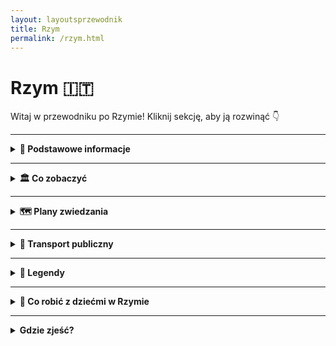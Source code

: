```yaml
---
layout: layoutsprzewodnik
title: Rzym
permalink: /rzym.html
---
```


# Rzym 🇮🇹

Witaj w przewodniku po Rzymie! Kliknij sekcję, aby ją rozwinąć 👇

---

<details>
  <summary><strong>📌 Podstawowe informacje</strong></summary>
  <p>
    Rzym to nie tylko stolica Włoch, ale też jedno wielkie muzeum pod gołym niebem, w którym tramwaj czasem mija kolumnę z czasów, gdy nikt jeszcze nie wiedział, czym jest Wi-Fi. Można powiedzieć, że historia w Rzymie dosłownie czai się za rogiem – a czasem nawet pod chodnikiem.
  </p>

  <h3>Jak się tam dostać?</h3>
  <p>
    Z Polski do Rzymu można się dostać w jeden sposób – lotem. Teleportacja jeszcze nie działa, chociaż Włosi z pewnością by ją opatentowali i nazwali „Espressotransporto”. Najszybsza i najtańsza opcja to samolot – tanie linie lotnicze (czytaj: te, gdzie kanapka kosztuje więcej niż bilet) latają z wielu polskich miast, m.in. z Warszawy, Krakowa, Wrocławia i Gdańska.
  </p>

  <h3>Lotniska</h3>
  <ul>
    <li><strong>Fiumicino (Leonardo da Vinci)</strong> – większe, elegantsze, z lotami międzynarodowymi i klimatem „Witaj w Europie, turysto!”.</li>
    <li><strong>Ciampino</strong> – mniejsze, ale za to tanie linie je uwielbiają. Jeśli widzisz bilet za 59 zł, to pewnie tu wylądujesz.</li>
  </ul>

  <h3>O jedzeniu słów kilka</h3>
  <p>
    Włosi nie żartują z jedzenia. I Ty też nie powinieneś. Pizza w Rzymie to osobna kategoria sztuki, a pasta... ech, pasta to styl życia. Jeśli zjesz spaghetti carbonara ze śmietaną – ryzykujesz wygnanie z miasta. A tiramisu? To deser, który potrafi rozwiązać kryzysy międzynarodowe. Słowem: przyjeżdżasz głodny, wyjeżdżasz szczęśliwie okrągły.
  </p>
</details>

---
 
  <details>
  <summary><strong>🏛️ Co zobaczyć</strong></summary>

  <div class="mapa-rzymu">
    <iframe src="{{ '/assets/mapy/rzym_co_zobaczyc_mapa.html' | relative_url }}" width="100%" height="500" style="border:0;" loading="lazy"></iframe>
  </div>

  <details>
    <summary><strong>🏟️ Koloseum – jak zwiedzać i kupić bilety</strong></summary>
    <p><em>Współrzędne: 41.8902° N, 12.4922° E</em></p>

    <div style="text-align: center; margin: 20px 0;">
  <img 
    src="{{ '/assets/images/koloseum.jpg' | relative_url }}" 
    alt="Koloseum" 
    style="max-width: 100%; height: auto; border: 3px solid #ccc; border-radius: 8px; box-shadow: 0 4px 8px rgba(0,0,0,0.1);"
  >
</div>

    
    <p>Witaj w Koloseum, największym arenie walk, gdzie nie ma miejsca na nudę, ale na pewno jest miejsce na zaskoczenie! Jeśli myślisz, że koloseum to tylko miejsce, gdzie niegdyś walczyli gladiatorzy, to jesteś w błędzie. To także miejsce, które przypomina ci, że Rzymianie mieli wyobraźnię! Dziś to jedno z najbardziej popularnych miejsc turystycznych na świecie – i to z dobrego powodu. Każdy, kto je odwiedza, zostaje wciągnięty w wir historii i… tłumów turystów. Oczywiście nie ma się co dziwić – Koloseum jest po prostu wspaniałe!</p>

<p>To prawda, że nie znajdziesz tu już walk gladiatorów ani pokazów lwów, ale za to jest całe mnóstwo przewodników, którzy opowiedzą Ci, jak to kiedyś było. I to naprawdę robi wrażenie. Z jednej strony czujesz się, jakbyś przeniósł się do starożytnego Rzymu, a z drugiej – nie możesz się doczekać, aż uda ci się zrobić idealne selfie przed tą monumentalną budowlą. W końcu, kto by nie chciał mieć na zdjęciu Koloseum? I kto by nie chciał poczuć się jak w filmie?</p>

<p>Koloseum to także doskonały przykład, jak Rzymianie potrafili budować coś, co przetrwa wieki. Tak, Koloseum ma ponad 2000 lat i nadal robi wrażenie. A jeśli myślisz, że to tylko „stara ruina”, to się mylisz – w rzeczywistości Koloseum to miejsce, które może pochwalić się nie tylko olbrzymimi rozmiarami, ale i wielką historią. Kiedy patrzysz na tę ogromną arenę, masz wrażenie, że zaraz usłyszysz bębny i krzyki tłumów. I kto wie – może wciąż znajdziesz tu ślady dawnych dni!</p>

<p>Jeśli planujesz odwiedzić Koloseum, pamiętaj, że nie jest to wcale takie łatwe. Mimo że budowla jest absolutnie majestatyczna, to dotarcie do środka może wymagać cierpliwości. Tłumy turystów, długie kolejki i ten nieustający gwar – to wszystko należy do „uroków” turystyki w Rzymie. Ale jeśli nie chcesz czekać, polecamy opcję zakupu biletów online. A potem – gotowy na podbój Koloseum? Bo kiedy już znajdziesz się w środku, poczujesz się jak prawdziwy gladiator!</p>

    <h3>Jak dotrzeć?</h3>
    <ul>
      <li>Znajduje się w centrum Rzymu, przy stacji metra <strong>Colosseo</strong> (linia B).</li>
    </ul>

    <h3>Godziny otwarcia</h3>
    <ul>
      <li><strong>Codziennie</strong>: od 9:00 do ok. 19:00 (ostatnie wejście godzinę wcześniej)</li>
      <li><strong>Zamknięte</strong>: 25 grudnia i 1 stycznia</li>
    </ul>

    <h3>Rodzaje biletów</h3>
    <ul>
      <li><strong>Bilet standardowy</strong> (~18€): Koloseum, Forum Romanum i Palatyn, ważny 24h</li>
      <li><strong>Z audio przewodnikiem</strong> lub <strong>z przewodnikiem</strong></li>
      <li><strong>Bilet Arena Floor</strong>: wejście na arenę</li>
      <li><strong>Underground & Upper Levels</strong>: podziemia i wyższe piętra – tylko z przewodnikiem</li>
    </ul>

    <h3>Gdzie kupić bilety?</h3>
    <ul>
      <li>Najlepiej <strong>online z wyprzedzeniem</strong> – duże kolejki na miejscu</li>
      <li>Oficjalna strona: <a href="https://colosseo.it" target="_blank">colosseo.it</a></li>
    </ul>

    <h3>Wskazówki</h3>
    <ul>
      <li>Latem zabierz wodę i czapkę – mało cienia</li>
      <li>Nie zabieraj dużych plecaków – mogą być zakazane</li>
    </ul>

    <h3>Ciekawostka</h3>
    <p>Po upadku Rzymu Koloseum było rozbierane na kamień. Mimo to przetrwało wieki i dziś jest jednym z cudów architektury starożytnej – przyciąga miliony turystów rocznie.</p>
  </details>


<details>
  <summary><strong>🏛️ Forum Romanum – serce starożytnego Rzymu</strong></summary>
    <p><em>Współrzędne: 41.8925° N, 12.4853° E</em></p>

    <div style="text-align: center; margin: 20px 0;">
  <img 
    src="{{ '/assets/images/forumromanum.jpg' | relative_url }}" 
    alt="Koloseum" 
    style="max-width: 100%; height: auto; border: 3px solid #ccc; border-radius: 8px; box-shadow: 0 4px 8px rgba(0,0,0,0.1);"
  >
</div>
  
  <p>Witaj na Forum Romanum, miejscu, które kiedyś było epicentrum życia politycznego, towarzyskiego, a także… plotkarskiego w starożytnym Rzymie. Jeśli kiedykolwiek marzyłeś o byciu świadkiem wielkich przemówień i politycznych intryg, to Forum Romanum to miejsce, które spełni Twoje marzenia. Oczywiście, w dzisiejszych czasach jest tu już tylko sporo kamieni, ale dzięki wyobraźni łatwo możesz poczuć się jak obywatel starożytnego Rzymu – tylko z nowoczesnym aparatem i w sandałkach zamiast tuniki.</p>

<p>Forum Romanum było kiedyś areną dla wielkich przemów, politycznych spotkań i... okolicznych plotek. Możesz sobie wyobrazić, jak senatorowie przekrzykiwali się, rzucali oskarżenia i sporządzali plany na przyszłość. I tak, w międzyczasie przechodziły tam także wieści o wojnach, zwycięstwach, a może nawet rzymskich romansach. Z całym tym zamieszaniem w powietrzu, nikt nie myślał, że te ruiny przetrwają przez wieki i staną się turystycznym magnesem.</p>

<p>Dziś Forum Romanum to bardziej "wielki plac ruin", ale to nie zmienia faktu, że wciąż jest to jedno z najbardziej fascynujących miejsc w Rzymie. Spacerując pośród kamieni, starych kolumn i ruin świątyń, można poczuć się jakby czas stanął w miejscu, a wokół ciebie wciąż słychać echa starożytnych debat i rozmów. Chcesz poczuć się jak senator? Wystarczy postać przy jednym z tych ogromnych kamieni i poczuć się ważnym.</p>

<p>Tak, Forum Romanum to wspaniałe miejsce do spacerów, ale także doskonała okazja, by pochwalić się znajomym, że widziałeś miejsce, gdzie decydowały się losy imperium. Co więcej, pamiętaj, że nie tylko politycy mieli swoje spotkania na Forum. To także miejsce, gdzie odbywały się publiczne ogłoszenia, targi i zabawy. A jeśli marzysz o takim starożytnym Rzymie, Forum Romanum jest świetnym miejscem, by poczuć się jak prawdziwy obywatel.</p>


  <h3>Co zobaczyć?</h3>
  <ul>
    <li>Łuk Tytusa</li>
    <li>Świątynia Saturna</li>
    <li>Kurii – dawna siedziba senatu</li>
    <li>Bazylika Maksencjusza</li>
    <li>Dom Westalek</li>
  </ul>

  <h3>Informacje praktyczne</h3>
  <ul>
    <li>Wejście przez Koloseum lub wzgórze Palatyn</li>
    <li>W cenie biletu do Koloseum</li>
    <li>Czas zwiedzania: 1–1,5 godziny</li>
  </ul>

  <h3>Ciekawostka</h3>
  <p>Forum popadło w ruinę po upadku cesarstwa i przez wieki było zapomniane – znajdowały się tu... pastwiska!</p>
</details>


<details>
  <summary><strong>⛪ Watykan i Bazylika św. Piotra</strong></summary>
  <p><em>Współrzędne: 41.9022° N, 12.4539° E</em></p>

 <div style="text-align: center; margin: 20px 0;">
  <img 
    src="{{ '/assets/images/watykan.jpg' | relative_url }}" 
    alt="Koloseum" 
    style="max-width: 100%; height: auto; border: 3px solid #ccc; border-radius: 8px; box-shadow: 0 4px 8px rgba(0,0,0,0.1);"
  >
</div>
  
  <p>Watykan – to miejsce, które nie tylko jest najmniejszym państwem na świecie (tak, mniejsze niż niektóre parki w Rzymie), ale również pełnym magii centrum religii katolickiej. Przynajmniej tak mówią. Jeśli jeszcze nie miałeś okazji odwiedzić Watykanu, to... wiesz, co mówi się o tym miejscu? To jak wchodzić do magicznej krainy, gdzie każda statua, każdy obraz i każdy fragment marmuru wygląda jakby miał swoją własną historię do opowiedzenia.</p>

<p>Warto zacząć od Bazyliki św. Piotra, która jest bardziej znana niż niejedno supergwiazdorskie dzieło sztuki. Kiedy wchodzisz do tej gigantycznej świątyni, czujesz się jak mikroczłowiek w porównaniu z jej olbrzymimi kolumnami i gigantyczną kopułą, która – swoją drogą – jest jednym z największych cudów architektonicznych na świecie. Powiem to wprost: Bazylika św. Piotra to trochę jak olbrzymi sklep spożywczy... tylko zamiast jedzenia, masz pełno dzieł sztuki i religijnych artefaktów. Można się poczuć jak dziecko w sklepie z czekoladkami, ale w tym przypadku chodzi o 400 lat historii i, oczywiście, o niewiarygodnie wyszukaną architekturę.</p>

<p>W środku Bazyliki poczujesz się jak w teatrze, tylko że na scenie zamiast aktorów są mozaiki i malowidła. Najbardziej imponująca jest „Pieta” Michała Anioła – rzeźba, która sprawia, że cała reszta Bazyliki wydaje się być tłem. Dodatkowo, jeśli masz ochotę na mały workout, możesz wybrać się na wspinaczkę po schodach, by dotrzeć do samego szczytu kopuły. Z góry rozciąga się widok, który sprawi, że poczujesz się jak cesarz Rzymu... lub przynajmniej jak ktoś, kto ma bardzo, bardzo dobry widok na miasto.</p>

<p>A teraz mała ciekawostka: czy wiesz, że Bazylika św. Piotra została zbudowana na miejscu grobu św. Piotra, który był jednym z apostołów Jezusa? No tak, można powiedzieć, że wybór lokalizacji był całkiem dobry. A to, że cała konstrukcja trwała setki lat? To już tylko potwierdza, jak bardzo Rzym lubi robić rzeczy na wielką skalę.</p>

<p>Oczywiście, Bazylika to tylko część Watykanu. Po drodze na pewno natrafisz na Plac św. Piotra, który ma jeden z najbardziej rozpoznawalnych widoków na świecie – owalny kształt z gigantycznymi kolumnami w kształcie serca. Możesz sobie wyobrazić, że jesteś częścią pielgrzymki lub po prostu robisz selfie. Wybór należy do Ciebie.</p>

<p>Nie zapomnij również o Muzeach Watykańskich. Jeśli masz trochę więcej czasu (i energii, bo to jak odwiedzić całą galerię sztuki świata w jednym miejscu), będziesz miał okazję zobaczyć nie tylko zbiory papieskie, ale i... no tak, słynne freski Michała Anioła w Kaplicy Sykstyńskiej. I pamiętaj, nie spiesz się – bo po drodze trafisz na tyle dzieł sztuki, że będzie to prawdziwa uczta dla Twoich oczu (a także trochę dla umysłu, jeśli potrafisz rozpoznać każdy obraz i jego znaczenie).</p>

<p>Podsumowując, Watykan to prawdziwa podróż w czasie, historii i... pięknej architekturze. Warto poświęcić trochę czasu na zachwycanie się tym miejscem. Możesz śmiało powiedzieć, że odwiedziłeś „małe” państwo, które jest w stanie oczarować nawet tych, którzy nie są aż tak religijni. A jeśli nawet nie planujesz zostać papieżem, to przynajmniej masz wyjątkowe wspomnienia i zdjęcia na Instagramie!</p>
  <h3>Co zobaczyć?</h3>
  <ul>
    <li><strong>Bazylika św. Piotra</strong> – największy kościół chrześcijański na świecie</li>
    <li><strong>Plac św. Piotra</strong> – z kolumnadą Berniniego</li>
    <li><strong>Kopuła Michała Anioła</strong> – panorama Rzymu</li>
    <li><strong>Muzea Watykańskie</strong> – m.in. Kaplica Sykstyńska</li>
  </ul>

  <h3>Wskazówki</h3>
  <ul>
    <li>Wejście do bazyliki – <strong>bezpłatne</strong></li>
    <li>Ubiór: zakryte ramiona i kolana</li>
    <li>Muzea – płatne, lepiej kupić bilety online</li>
  </ul>

  <h3>Ciekawostka</h3>
  <p>Na kopule Bazyliki znajduje się napis po łacinie: „Ty jesteś Piotr, i na tej opoce zbuduję mój Kościół”.</p>
</details>


<details>
  <summary><strong>🕍 Panteon – świątynia wszystkich bogów</strong></summary>
  <p><em>Współrzędne: 41.8986° N, 12.4769° E</em></p>
  
<div style="text-align: center; margin: 20px 0;">
  <img 
    src="{{ '/assets/images/panteon.jpg' | relative_url }}" 
    alt="Koloseum" 
    style="max-width: 100%; height: auto; border: 3px solid #ccc; border-radius: 8px; box-shadow: 0 4px 8px rgba(0,0,0,0.1);"
  >
</div>
  
  
  <p>Wchodzisz do Panteonu, a pierwsze, co czujesz, to… ciepło! Nie tylko dlatego, że temperatura w Rzymie zazwyczaj przypomina piekarnik, ale też dlatego, że ten budynek ma więcej energii niż większość współczesnych biurowców. Kiedy wchodzi się do środka, ma się wrażenie, że zaraz wybuchnie fajerwerkami. Dlaczego? Bo w 126 roku n.e. Rzymianie postanowili stworzyć miejsce, które nie tylko miało zaskakiwać rozmiarem, ale i praktycznością. I o ile nie możemy dostać tu Wi-Fi, to na pewno dostaniemy niezapomniane wrażenia.</p>

<p>Ale zacznijmy od początku. Panteon to świątynia poświęcona wszystkim bogom starożytnego Rzymu (tak, wszystkie!). Na pewno nie chciałbyś tu spotkać swojego szefa, bo nawet bogowie mogą mieć problem z załatwieniem sprawy w kolejce. Słynna kopuła Panteonu, z otworem w suficie (<em>okulus</em>), jest tak perfekcyjnie zaprojektowana, że wpuszcza światło… ale nie deszcz. Dzięki temu wnętrze wygląda jak niekończąca się scena w najlepszym filmie, który wciąż kręcą od 1900 lat.</p>

<p>A teraz najlepsze: Panteon, mimo że jest ponad 1900 lat stary, wygląda jakby dopiero co przeszedł renowację. Rzymianie wiedzieli, jak zrobić coś na wieczność. Chociaż my, ludzie współcześni, z pewnością byśmy się złamali, gdybyśmy musieli dbać o taki budynek przez tyle lat – Panteon nadal zachwyca swoją perfekcyjną harmonią. Tak, to coś, co robi wrażenie na każdym, kto lubi starożytną inżynierię, ale też na tych, którzy po prostu szukają idealnej fotki na Instagram.</p>

<p>Pod względem „bezpieczeństwa turystów”, Panteon daje radę. Wystarczy unikać momentów, kiedy na zewnątrz pojawia się tłum, bo w środku to już całkiem cicho i spokojnie – idealnie, żeby rozważyć życie. A potem wyjść na Piazza della Rotonda i przypomnieć sobie, że jesteś w Rzymie, gdzie pizza jest zawsze dobra, a kawa równie cudowna.</p>

<p>A teraz powiedzmy to głośno: Panteon to nie tylko kolejna starożytna budowla. To miejsce, które ma coś w rodzaju „magii”: każdy, kto je odwiedza, czuje się jakby przeniósł się w czasie. Warto podjąć ten wysiłek i dać się oczarować, bo naprawdę… nie ma nic lepszego niż poczuć się jak na planie filmu „Rzym w 3D”!</p>

  <h3>Cechy charakterystyczne</h3>
  <ul>
    <li>Ogromna kopuła z oculusem (otwór w środku dachu)</li>
    <li>Kolumnada z frontu – typowa dla stylu rzymskiego</li>
  </ul>

  <h3>Wstęp</h3>
  <ul>
    <li>Od 2023 roku – płatny (~5€)</li>
    <li>Bilety dostępne na miejscu i online</li>
  </ul>

  <h3>Ciekawostka</h3>
  <p>Kopuła Panteonu była największą na świecie przez ponad 1300 lat – do czasów katedry we Florencji!</p>
</details>


<details>
  <summary><strong>⛲ Fontanna di Trevi – wrzuć monetę!</strong></summary>
  <p><em>Współrzędne: 41.9009° N, 12.4833° E</em></p>
 
  <div style="text-align: center; margin: 20px 0;">
  <img 
    src="{{ '/assets/images/fontannaditrevi.jpg' | relative_url }}" 
    alt="Koloseum" 
    style="max-width: 100%; height: auto; border: 3px solid #ccc; border-radius: 8px; box-shadow: 0 4px 8px rgba(0,0,0,0.1);"
  >
</div>
  
  <p>Ah, Fontanna di Trevi! To miejsce, które sprawia, że czujesz się jak bohater romantycznego filmu, nawet jeśli właśnie spóźniłeś się na obiad i przypadkiem popełniłeś modowe faux pas. W tym magicznym zakątku Rzymu nie tylko możesz poczuć się jak gwiazda, ale masz również szansę na spełnienie swojego marzenia (jeśli wrzucisz odpowiednią monetę, oczywiście!).</p>

<p>Fontanna została zaprojektowana przez Nicola Salvi, który pewnie wziął pod uwagę, że „więcej zawsze znaczy lepiej”. Z tej zasady powstała jedna z najbardziej okazałych fontann na świecie, która przyciąga miliony turystów z całego globu. Jeśli kiedykolwiek pomyślałeś, że fontanna to tylko kilka strumieni wody, to jesteś w błędzie. Tutaj woda jest wręcz artystycznym tańcem, a rzeźby w kamieniu opowiadają historie, które mógłbyś zobaczyć tylko w najlepszych filmach. I wszystko to w jednym miejscu – z wodą w tle, która jest wręcz zbyt fotogeniczna.</p>

<p>Teraz najważniejszy punkt: jeśli chcesz być częścią tej legendarnej atmosfery, to czas na „monetowy rytuał”! Rzucenie monety do fontanny ma sprawić, że wrócisz do Rzymu. Możesz rzucić tylko jedną monetę (bo to wystarczy!), ale pamiętaj, aby zrobić to prawą ręką, przez lewe ramię. Trochę jak magia, ale w wersji turystycznej. A jeśli chcesz podnieść poprzeczkę, wrzuć dwie monety – wtedy podobno miłość życia czeka na Ciebie w Wiecznym Mieście! Ale spokojnie, jeśli nie wierzysz w takie historie, zawsze możesz liczyć na najnowszy post na Instagramie z idealnym selfie przy fontannie. Kto by się nie cieszył z takiego kadru?</p>

<p>Choć fontanna jest tłumnie odwiedzana przez turystów, to i tak jest to miejsce, w którym na pewno poczujesz magię Rzymu. Więc, drogi podróżniku, nie czekaj dłużej! Rzucaj monetę, miej nadzieję na powrót do tego miasta i… nie zapomnij zrobić ściśle turystycznego zdjęcia!</p>

<p>Fontanna di Trevi to jedno z tych miejsc, które stają się częścią Twoich wspomnień – woda, monety, a potem znowu woda. Ale za każdym razem, gdy spojrzysz na zdjęcie, przypomnisz sobie o tym jednym, wyjątkowym momencie w Rzymie. I kto wie? Może magia rzeczywiście działa!</p>
  <h3>Tradycja</h3>
  <ul>
    <li>Wrzuć <strong>1 monetę</strong> – wrócisz do Rzymu</li>
    <li><strong>2 monety</strong> – znajdziesz miłość</li>
    <li><strong>3 monety</strong> – ślub</li>
  </ul>

  <h3>Wskazówki</h3>
  <ul>
    <li>Najlepszy widok: wcześnie rano lub późnym wieczorem</li>
    <li>Zawsze tłoczno – strzeż się kieszonkowców</li>
  </ul>

  <h3>Ciekawostka</h3>
  <p>Codziennie z fontanny wyławia się ponad 3 tysiące euro – pieniądze trafiają do rzymskiej Caritas.</p>
</details>


<details>
  <summary><strong>🏰 Zamek Świętego Anioła</strong></summary>
  <p><em>Współrzędne: 41.9031° N, 12.4663° E</em></p>
  
  <div style="text-align: center; margin: 20px 0;">
  <img 
    src="{{ '/assets/images/zamekswietegoaniola.jpg' | relative_url }}" 
    alt="Koloseum" 
    style="max-width: 100%; height: auto; border: 3px solid #ccc; border-radius: 8px; box-shadow: 0 4px 8px rgba(0,0,0,0.1);"
  >
</div>
  
  <p>Wiesz, co wspólnego ma Zamek Świętego Anioła z najbardziej tajemniczymi zamkami w Europie? Otóż, jest jednym z najbardziej uroczych (i tajemniczych) zabytków w Rzymie! Zamek, który przez wieki pełnił różne funkcje – od cesarskiej nekropolii po fortecę, a także miejsce, gdzie wieszano najwięcej sekretów, przekształcił się w jeden z najciekawszych punktów turystycznych w Wiecznym Mieście. A jeśli marzysz o tym, by poczuć się jak bohater filmów sensacyjnych, to idealne miejsce dla Ciebie!</p>

<p>Po pierwsze, Zamek Świętego Anioła wcale nie wygląda jak typowy zamek – zamiast strzelistych wież, ma okrągłą formę. I to jest właśnie urok tego miejsca – żadnych zbytnich dekoracji, tylko klasyka, jakby z innej epoki. A na szczycie tego okrągłego, tajemniczego tworu znajduje się figura św. Michała Archanioła, który ponoć rozbrajał demony. Dzisiaj nie ma demonów, ale turystów do pokonania! Kiedy wspinasz się na wzgórze, czujesz się jak bohater średniowiecznej opowieści – nieistotne, że głównie robisz zdjęcia. Liczy się efekt końcowy!</p>

<p>Historia tego zamku to prawdziwa karuzela zmian. Pierwotnie zbudowany jako grobowiec cesarza Hadriana, zamek był przez wieki siedzibą papieży, miejscem ukrycia skarbów i – a jakże! – także fortecą wojskową. W jego wnętrzach możesz poczuć się niczym w prawdziwym thrillerze, pełnym tajnych przejść, murów i historii, które mówią: „tak, to tu, gdzie ukrywano sekrety!”. W końcu nie bez powodu ten zamek to jedna z najlepszych atrakcji Rzymu. To przecież nie tylko murale i zabytkowe sztukaterie – to prawdziwa historia!</p>

<p>Jeśli chcesz poczuć się jak bohater średniowiecznej opowieści, zamień swój smartfon na lampę i wyobraź sobie, że jesteś jednym z papieży, którzy – dosłownie – mieli kontrolę nad wszystkim, co działo się w Rzymie. Chociaż… musisz przyznać, że bycie papieżem nie miało wtedy lekkiego życia. Zamek był używany do przechowywania papieskich tajemnic, a teraz jest otwarty dla turystów, którzy chcą zajrzeć do jednego z najważniejszych symboli papieskiej władzy.</p>

<p>Zamek Świętego Anioła to miejsce, które łączy historię, legendy i trochę filmowej magii. Więc jeśli marzysz o spacerze po średniowiecznych korytarzach z przeszłością pełną intryg, to śmiało – zamek czeka na Ciebie. I pamiętaj, nigdy nie wiesz, co się może kryć za tymi murami… Może kolejna zagadka do rozwiązania!</p>
  <h3>Co zobaczyć?</h3>
  <ul>
    <li>Taras z panoramicznym widokiem na Rzym</li>
    <li>Dawne cele więzienne</li>
    <li>Przejście dla papieża do Watykanu (Passetto di Borgo)</li>
  </ul>

  <h3>Godziny i bilety</h3>
  <ul>
    <li>Codziennie: 9:00–19:30</li>
    <li>Bilet: ok. 15€</li>
  </ul>

  <h3>Ciekawostka</h3>
  <p>W czasie oblężeń papieże uciekali z Watykanu do zamku tajnym korytarzem. Dziś możesz i Ty nim przejść!</p>
</details>
<details>
  <summary><strong>🏞️ Villa Borghese – zielone serce miasta</strong></summary>
  <p><em>Współrzędne: 41.9142° N, 12.4923° E</em></p>
  
  <div style="text-align: center; margin: 20px 0;">
  <img 
    src="{{ '/assets/images/villaborghese.jpg' | relative_url }}" 
    alt="Koloseum" 
    style="max-width: 100%; height: auto; border: 3px solid #ccc; border-radius: 8px; box-shadow: 0 4px 8px rgba(0,0,0,0.1);"
  >
</div>
    
  <p>Jeśli myślisz, że Villa Borghese to tylko kolejny park w Rzymie, to grubo się mylisz! To jedno z tych miejsc, które łączy sztukę, naturę i trochę magii. Wyobraź sobie, że wchodzisz do parku i zamiast po prostu biegać za frisbee, nagle stajesz przed jednym z najpiękniejszych dzieł sztuki na świecie. Tak, Villa Borghese to nie tylko ogród – to także dom dla jednych z najważniejszych kolekcji sztuki w Rzymie. Kiedyś była to posiadłość rodziny Borghese (tak, tej rodziny, która miała wszystko), a teraz jest to raj dla turystów i lokalnych mieszkańców, którzy marzą o chwili spokoju w centrum tętniącego życiem miasta.</p>

<p>Co jest takiego wyjątkowego w Villa Borghese? Po pierwsze, to olbrzymi park, gdzie możesz się zgubić (dosłownie, i to bez żadnych konsekwencji!). Ale to nie wszystko – na terenie parku znajduje się również słynna Galeria Borghese, w której możesz podziwiać prace takich mistrzów jak Caravaggio, Rafael czy Bernini. Tak, dobrze widzisz – Bernini! Czy to nie brzmi jak zaproszenie do odkrywania historii, gdzie każdy krok to nowa historia?</p>

<p>Park to idealne miejsce na relaksujący spacer, piknik, albo… jazdę na rowerze. Tak, rower w parku? Dlaczego nie! Villa Borghese to jedno z tych miejsc, które daje Ci wszystko – od sztuki, przez zielone alejki, po spokój, którego potrzebujesz po całym dniu zwiedzania Rzymu. Jeśli chcesz poczuć się jak artysta z epoki renesansu, wsiądź na rower, przejedź przez park i poczuj się, jakbyś miał sztukę na wyciągnięcie ręki. Gwarantuję Ci, że nie będziesz rozczarowany!</p>

<p>A jeśli masz ochotę na coś naprawdę unikalnego, odwiedź Bioparco, czyli rzymskie zoo, które znajduje się w sercu parku. Co może być lepszego niż podziwianie sztuki… z małą przerwą na podziwianie zebry? Dla miłośników przyrody to świetna okazja, by połączyć relaks wśród zieleni z czymś bardziej dzikim – dosłownie!</p>

<p>Villa Borghese to też miejsce, w którym możesz poczuć się jak w bajce – wieczne spacery po ślicznych ogrodach, sztuka na każdym kroku, a do tego – czy może być coś lepszego niż spędzanie popołudnia w tak magicznym miejscu? Jeśli więc kiedykolwiek będziesz w Rzymie i poczujesz, że Twoja dusza potrzebuje odrobiny relaksu, pamiętaj o Villa Borghese. To jedno z tych miejsc, które potrafi wciągnąć Cię w swój świat na długie godziny. I kto wie, może to właśnie tam znajdziesz swoją własną inspirację!</p>
  <h3>Co zobaczyć?</h3>
  <ul>
    <li>Galeria Borghese – muzeum z dziełami Berniniego, Caravaggia i Rafaela</li>
    <li>Taras Pincio – widok na Piazza del Popolo</li>
    <li>Ogrody, fontanny, małe jezioro z wypożyczalnią łódek</li>
  </ul>

  <h3>Ciekawostka</h3>
  <p>Wstęp do parku jest darmowy, ale do Galerii Borghese obowiązuje rezerwacja – liczba miejsc ograniczona.</p>
</details>

<details>
  <summary><strong>🪨 Schody Hiszpańskie – klasyczne selfie</strong></summary>
  <p><em>Współrzędne: 41.9057° N, 12.4823° E</em></p>
  
  <div style="text-align: center; margin: 20px 0;">
  <img 
    src="{{ '/assets/images/schodyhiszpanskie.jpg' | relative_url }}" 
    alt="Koloseum" 
    style="max-width: 100%; height: auto; border: 3px solid #ccc; border-radius: 8px; box-shadow: 0 4px 8px rgba(0,0,0,0.1);"
  >
</div>
  
  <p>Schody Hiszpańskie – znane na całym świecie jako "wielka atrakcja turystyczna", a w rzeczywistości ulubione miejsce do... siedzenia. Te wspaniałe, monumentalne schody prowadzą z Placu Hiszpańskiego do Kościoła Trinità dei Monti, ale dla większości turystów, to raczej miejsce na odpoczynek i podziwianie innych turystów. Kiedy już pokonasz te 135 stopni (tak, to jest trochę jak maraton, ale w wersji turystycznej), dotrzesz do miejsca, w którym chcesz po prostu usiąść, patrzeć na ludzi i poczuć się jak część "Rzymu w ruchu".</p>

<p>Schody Hiszpańskie stały się ikoną Instagramu, gdzie każdy turysta próbuje zrobić "to jedyne zdjęcie", które będzie miał w galerii przez resztę życia. Oczywiście, najczęściej próbujesz uchwycić całą szerokość schodów, tylko po to, by odkryć, że wszyscy inni próbowali tego samego. W ten sposób, nagle zrozumiesz, że schody Hiszpańskie są tak popularne, że właściwie przypominają bardziej park rozrywki niż zabytkowy punkt widokowy.</p>

<p>Ale schody Hiszpańskie to nie tylko miejsce na selfie – to także fantastyczne miejsce na obcowanie z prawdziwym rytmem rzymskiego życia. Chociaż możesz na nich odpoczywać, nie zapomnij o jednej ważnej rzeczy – <em>rzymianie nie odpoczywają na schodach</em>. Właściwie oni po prostu przechodzą obok, robiąc to, co najlepiej potrafią: wyglądać jakby byli zajęci czymś bardzo ważnym. Ty natomiast możesz się poczuć jak część tej eleganckiej miejskiej scenerii.</p>

<p>Schody Hiszpańskie to również świetne miejsce na obserwowanie mody. Nie tylko na Tobie, ale także na innych turystach. Czy jest coś lepszego niż oglądanie, jak wszyscy podążają w jednym kierunku, próbując zmieścić się na jednym małym stopniu? Więc jeśli chcesz poczuć się jak prawdziwy Rzymianin – idź na Schody Hiszpańskie, zamów kawę, usiądź na kilku stopniach (chociaż nie za długo, bo zaraz ktoś zajmie Twoje miejsce) i poczuj się jak gwiazda na czerwonym dywanie. I pamiętaj – zawsze miej przy sobie kamerę. To miejsce, w którym trzeba udokumentować wszystko!</p>

<p>Oczywiście, jak w każdym popularnym miejscu turystycznym, Schody Hiszpańskie mają swoją specjalną atmosferę – a mianowicie tłumy ludzi. Ale to też część uroku! W końcu, co to za turystyka, jeśli nie można poczuć się przez chwilę jak część wielkiej rzymskiej rodziny? Więc nie zapomnij przynieść ze sobą wygodnych butów (choć wiesz, że raczej nie będziesz w nich biegać, prawda?).</p>

<p>Schody Hiszpańskie to też dobry punkt startowy, jeśli masz ochotę na zakupy. W końcu z ich szczytu łatwo trafić do Via Condotti, czyli ulicy pełnej luksusowych sklepów, gdzie wiesz, że w końcu można zacząć marzyć o tej wymarzonej torbie. Ale najpierw – te schody, a potem zakupy! Tylko pamiętaj – nie siadamy na schodach zbyt długo, bo miłość do mody nie jest wieczna!</p>
  <h3>Warto wiedzieć</h3>
  <ul>
    <li>Znajdują się u podnóża kościoła Trinità dei Monti</li>
    <li>W pobliżu luksusowe butiki (Via dei Condotti)</li>
    <li>Obecnie zakazane jest siadanie na schodach – grożą mandaty</li>
  </ul>
</details>

<details>
  <summary><strong>🕯️ Campo de’ Fiori – życie nocne i targ</strong></summary>
  <p><em>Współrzędne: 41.8954° N, 12.4723° E</em></p>
  <p>Campo de' Fiori to jedno z tych miejsc, które w Rzymie wciąż tętni życiem, jakby każdy kamień miał swoją historię do opowiedzenia. Wyobraź sobie rynek, na którym możesz kupić wszystko – od świeżych warzyw po najnowsze modne gadżety – a jednocześnie poczuć, jak przeszłość odzywa się w tle. To nie tylko targ, to także miejsce, w którym wciąż panuje ta sama energia, co przed wiekami. Na tym placu możesz poczuć się jak turysta i mieszkaniec w jednym – bo kto powiedział, że zakupy nie mogą być historyczną przygodą?</p>

<p>Oczywiście, Campo de' Fiori nie jest tylko miejscem, w którym kupujesz pomidory, które będą smaczniejsze niż te, które miałeś w domu. To także plac, na którym znajduje się pomnik Giordano Bruno, filozofa, który w XVI wieku miał trochę zbyt nowoczesne poglądy jak na ówczesne czasy. Został skazany na spalenie na stosie, ale jego pomnik na Campo de' Fiori przypomina, że w tym miejscu historia naprawdę daje o sobie znać – w najlepszym, najbardziej rzymskim stylu.</p>

<p>Choć dziś rynek wygląda jak typowa sceneria z włoskiego filmu, kiedyś był to jeden z głównych punktów spotkań mieszkańców Rzymu. Chciałbyś porozmawiać z sąsiadami o pogodzie? Campo de' Fiori to idealne miejsce. Chciałbyś się pochwalić nowym kapeluszem? Wiesz, gdzie go założyć. Właściwie, jeśli nie spędzisz przynajmniej godziny w tym miejscu, to nie możesz powiedzieć, że naprawdę byłeś w Rzymie!</p>

<p>Tak, to jedno z tych miejsc, które ma nie tylko historyczne znaczenie, ale też wyjątkowy klimat. To trochę jak spotkanie z rzymską wersją "targu z duszą" – z gwarą, zapachami i kolorami, które sprawiają, że czujesz się częścią tej miejskiej opowieści. Jeśli zdecydujesz się na poranny spacer po tym placu, na pewno poczujesz się jak prawdziwy Rzymianin. A jak skończysz zakupy, możesz udać się na kawę do jednej z okolicznych kawiarni, gdzie znowu poczujesz się jak bohater w filmie – tym razem z napisem "relaks" na planszy!</p>

<p>Campo de' Fiori to też doskonałe miejsce na złapanie oddechu i odpoczynek od zwiedzania. Zresztą, kto nie chciałby się spalić na stosie idei jak Giordano Bruno, rozkoszując się świeżym powietrzem, owocami, warzywami i odrobiną rzymskiego słońca? Tylko pamiętaj, żeby nie kupować za dużo – w końcu nie będziesz mógł unieść wszystkiego sam!</p>
  <h3>Ciekawostka</h3>
  <p>Na środku placu stoi pomnik filozofa Giordano Bruno, spalonego tu na stosie za poglądy heretyckie.</p>
</details>

<details>
  <summary><strong>⛲ Piazza Navona – plac gdzie wszyscy robią to samo zdjęcie</strong></summary>
  <p><em>Współrzędne: 41.8992° N, 12.4731° E</em></p>
  
  <div style="text-align: center; margin: 20px 0;">
  <img 
    src="{{ '/assets/images/piazzanavona.jpg' | relative_url }}" 
    alt="Koloseum" 
    style="max-width: 100%; height: auto; border: 3px solid #ccc; border-radius: 8px; box-shadow: 0 4px 8px rgba(0,0,0,0.1);"
  >
</div>
  
  <p>Piazza Navona – miejsce, które niemal każdy turysta w Rzymie zna z opowieści... i Instagramu! Ten elegancki plac, który kiedyś był stadionem, a teraz jest najbardziej znanym placem w mieście, przyciąga tłumy zarówno turystów, jak i... artystów malujących portrety na każdym kroku. Właściwie, Piazza Navona to jedno z tych miejsc, w którym nie masz pojęcia, czy więcej jest turystów, czy ludzi próbujących sprzedawać Ci coś, czego na pewno nie potrzebujesz.</p>

<p>Na Piazza Navona znajduje się kilka niesamowitych fontann, w tym Fontanna Czterech Rzek, która na pewno zrobi wrażenie, bo – jak sama nazwa wskazuje – zawiera cztery rzeki. A może to jednak cztery fontanny? Kto to wie, bo w tym zabytkowym chaosie trudno się połapać. Najważniejsze jest to, że wszyscy stoją wokół i próbują zrobić to perfekcyjne zdjęcie, w którym widoczna jest cała fontanna, a Ty przypadkowo wyglądasz jak część krajobrazu. Czysta magia!</p>

<p>Po prostu musisz zobaczyć Fontannę Czterech Rzek, której centralną częścią jest posąg przedstawiający rzeki: Nil, Ganges, Dunaj i La Plata. Jak to możliwe, że te cztery rzeki spotykają się w jednym miejscu? To tajemnica Rzymu. Tak samo jak tajemnicą pozostaje, dlaczego zawsze na Piazza Navona jest pełno ludzi, którzy próbują zrobić jedno z tych samych zdjęć, z tym samym kadrem.</p>

<p>Warto tu przyjść również dla niepowtarzalnej atmosfery. Wyobraź sobie, że siedzisz w kawiarni, popijasz espresso i patrzysz na tłum ludzi, który po prostu nie przestaje przychodzić i odchodzić. To jak oglądanie filmu, tylko bez subskrypcji Netflixa. Do tego dołączają artyści malujący portrety, muzycy, a nawet uliczni performerzy, którzy starają się prześcignąć siebie nawzajem w szalonych popisach. Przeżycie na miarę Rzymu!</p>

<p>A jeśli jeszcze nie poczułeś się jak prawdziwy turysta, to wiesz, co musisz zrobić – kupić coś z lokalnego straganu. Chociaż oczywiście nie zapomnij o klasycznym pamiątkowym magnesie, bo jak wszyscy wiemy, to jedyna rzecz, która będzie przypominać Ci o Rzymie, kiedy będziesz wracać do domu i odkryjesz, że jednak nie zrobiłeś żadnego zdjęcia.</p>

<p>Piazza Navona to również idealne miejsce na zakończenie dnia. Kiedy słońce zaczyna zachodzić, a lampy na placu zapalają się, cała scena zmienia się w romantyczny, lekko magiczny krajobraz. I choć zapewne jest tu tłum ludzi, to nadal poczujesz się jak część tego spektaklu. Tak, to Rzym – po prostu nie próbuj zrozumieć, jak to wszystko działa, bo i tak nie masz szans!</p>

  <h3>Najważniejsze punkty</h3>
  <ul>
    <li>Fontanna Czterech Rzek (Bernini)</li>
    <li>Kościół Sant’Agnese in Agone</li>
    <li>Świąteczne jarmarki i wydarzenia sezonowe</li>
  </ul>
</details>

<details>
  <summary><strong>🏛️ Termy Karakalli – łaźnie cesarzy</strong></summary>
  <p><em>Współrzędne: 41.8793° N, 12.4963° E</em></p>
  
  <div style="text-align: center; margin: 20px 0;">
  <img 
    src="{{ '/assets/images/termykarakalli.jpg' | relative_url }}" 
    alt="Koloseum" 
    style="max-width: 100%; height: auto; border: 3px solid #ccc; border-radius: 8px; box-shadow: 0 4px 8px rgba(0,0,0,0.1);"
  >
</div>
  
  <<p>Jeśli kiedykolwiek marzyłeś o tym, by poczuć się jak starożytny Rzymianin w najmodniejszym spa, Termy Karakalli są miejscem, które musisz odwiedzić. Tak, dobrze słyszysz! Kiedy myślisz o luksusie w starożytnym Rzymie, to właśnie tu – w jednym z największych kompleksów termalnych w historii – Rzymianie odpoczywali, relaksowali się, a także toczyli poważne rozmowy o polityce, pogodzie i oczywiście... plotkach o cesarzach.</p>

<p>Termy Karakalli to miejsce, gdzie można poczuć się jak cesarz, nawet jeśli nie masz armii ani pałacu. Zbudowane w III wieku n.e., te ogromne łaźnie publiczne były dla Rzymian miejscem spotkań towarzyskich, relaksu, a także... popisywania się. Jak zresztą wszędzie w Rzymie, liczyło się nie tylko to, jak się bawisz, ale także jak pokazujesz się innym. W Termach Karakalli możesz poczuć się częścią tej wielkiej społecznej machiny, chociaż teraz to raczej tylko kawałek ruiny i wiele wyobraźni.</p>

<p>Nie daj się jednak zwieść pozorom – Termy Karakalli to nie tylko ruiny! To prawdziwy labirynt wielkich przestrzeni, z salami pełnymi zdobionych ścian, których fragmenty można podziwiać, jakbyś znalazł się w starożytnym spa z epoki superluksusu. No dobrze, może nie ma już wody, ale wyobraź sobie, jakbyś zanurzył się w tych basenach – odpoczywając po ciężkim dniu... polowania, wojny, czy co tam robili cesarze.</p>

<p>Oczywiście, w tym ogromnym kompleksie nie tylko kąpali się Rzymianie. Termy Karakalli to także miejsce, w którym znajdowały się biblioteki, gimnazja, a także małe sklepy z wszelkimi drobiazgami, które mogłyby zainteresować niejednego turystę. No i nie zapominajmy o wspaniałych ogrodach – bo kto nie chciałby spędzić dnia w ogrodzie w środku miasta, odpoczywając po dniu pełnym wojskowych spotkań i biegania w tunice?</p>

<p>Nie zapomnij również o samym Karakalli – cesarzu, który postanowił rozbudować tę termalną świątynię, by zadowolić swoich poddanych (i może też pochwalić się, jak bardzo mu się udało). Pamiętaj tylko, że nie możesz liczyć na gorącą kąpiel, ale możesz liczyć na wspaniałą okazję, by poczuć się jak część tego wielkiego, złożonego świata.</p>

<p>A jeśli znajdziesz czas na zwiedzanie Term, nie zapomnij zrobić selfie na tle tych olbrzymich ruin. To przecież jedna z najstarszych form spa w historii, więc spokojnie możesz pochwalić się, że relaksowałeś się w Rzymie – nawet jeśli woda jest już tylko wspomnieniem.</p>

  <h3>Co znajdziesz?</h3>
  <ul>
    <li>Resztki basenów, mozaiki i sauny</li>
    <li>Latem – koncerty i opery na otwartym powietrzu</li>
  </ul>

  <h3>Wstęp</h3>
  <ul>
    <li>Bilet: ok. 10€</li>
    <li>Dostępne bilety łączone z Koloseum</li>
  </ul>
</details>

<details>
    <summary><strong>🕵️ Sekretne miejsca Rzymu</strong></summary>
    <div class="mapa-rzymu">
    <iframe src="{{ '/assets/mapy/sekretne_miejsca_rzymu_mapa.html' | relative_url }}" width="100%" height="500" style="border:0;" loading="lazy"></iframe>
  </div>

    <h3>🧱 Kościół San Clemente – warstwy historii</h3>
    <p><em>Współrzędne: 41.8894° N, 12.4951° E</em></p>
    <p>Kościół składa się z trzech poziomów: średniowiecznej bazyliki, wcześniejszego kościoła z IV wieku i jeszcze niższego mitreum z czasów rzymskich.</p>

    <h3>🌉 Via Appia Antica – najstarsza droga</h3>
    <p><em>Współrzędne: 41.8428° N, 12.5114° E</em></p>
    <p>Starorzymska droga otoczona ruinami i zielenią. Idealna na rower lub spacer w ciszy.</p>

    <h3>🪦 Cimitero Acattolico – romantyczny cmentarz</h3>
    <p><em>Współrzędne: 41.8759° N, 12.4793° E</em></p>
    <p>Spokojne, zielone miejsce z grobami Keatsa i Shelleya. Piękne rzeźby i cicha atmosfera.</p>

    <h3>🎭 Quartiere Coppedè – surrealistyczna dzielnica</h3>
    <p><em>Współrzędne: 41.9172° N, 12.5119° E</em></p>
    <p>Baśniowa architektura, smoki, mozaiki i fontanny. Inny świat w środku Rzymu.</p>

    <h3>🍝 Testaccio – dzielnica smaków</h3>
    <p><em>Współrzędne: 41.8750° N, 12.4767° E</em></p>
    <p>Mało turystyczna, z najlepszym street foodem, lokalnymi knajpami i targiem Testaccio.</p>

    <h3>🏞️ Park Gli Acquedotti</h3>
    <p><em>Współrzędne: 41.8470° N, 12.5620° E</em></p>
    <p>Park z rzymskimi akweduktami. Magiczne miejsce, idealne na piknik lub zdjęcia o zachodzie słońca.</p>

    <h3>🔭 Il Buco della Serratura – dziurka od klucza na Awentynie</h3>
    <p><em>Współrzędne: 41.8886° N, 12.4828° E</em></p>
    <p>Popatrz przez dziurkę – zobaczysz kopułę Bazyliki św. Piotra idealnie wkomponowaną w alejkę cyprysów.</p>

    <h3>🌄 Taras Janikulum (Gianicolo)</h3>
    <p><em>Współrzędne: 41.8919° N, 12.4608° E</em></p>
    <p>Mało znany punkt widokowy na miasto. Codziennie o 12:00 strzał z armaty!</p>

    <h3>🍊 Ogród Pomarańczowy (Giardino degli Aranci)</h3>
    <p><em>Współrzędne: 41.8883° N, 12.4766° E</em></p>
    <p>Spokojny park z widokiem na Tyber i kopuły kościołów. Idealne miejsce na chwilę oddechu.</p>

    <h3>🏚️ Dom Augusta – rezydencja pierwszego cesarza</h3>
    <p><em>Współrzędne: 41.8894° N, 12.4880° E</em></p>
    <p>Mniej znane, ale fascynujące ruiny prywatnego domu Oktawiana Augusta z oryginalnymi freskami.</p>

    <h3>🏛️ Teatr Marcellusa</h3>
    <p><em>Współrzędne: 41.8919° N, 12.4800° E</em></p>
    <p>Przodek Koloseum, dziś wkomponowany w mieszkania! Przykład, jak Rzym żyje w swoich ruinach.</p>

    <h3>🐢 Fontanna Żółwi (Fontana delle Tartarughe)</h3>
    <p><em>Współrzędne: 41.8939° N, 12.4775° E</em></p>
    <p>Urocza fontanna z żółwiami, w cichej dzielnicy żydowskiej. Piękny detal i brak tłumów.</p>

  </details>

</details>

---

<details>
  <summary><strong>🗺️ Plany zwiedzania</strong></summary>

  <details>
    <summary><strong>📅 1-dniowy plan</strong></summary>
    <p>Dzień 1: Koloseum, Forum Romanum, Panteon, Fontanna di Trevi, Piazza Navona, Zamek Świętego Anioła, Watykan</p>
    <p>Masz tylko jeden dzień w Rzymie? Spokojnie – nie jesteś jedyny. Wieczne Miasto od wieków kusi podróżnych, którzy chcą zobaczyć wszystko naraz i wrócić z walizką wspomnień (i magnesów). Rzym to miejsce, gdzie możesz zgubić orientację, zakochać się w architekturze i niepostrzeżenie wyczyścić kartę płatniczą na espresso i lody – ale absolutnie warto.

Gotowy? Spakuj wygodne buty (najlepiej sprawdzone, nie nowe z przeceny), zaopatrz się w butelkę wody, ładnie uśmiechnij się do mapy i ruszaj! Poniżej znajdziesz trasę, która pozwoli Ci zobaczyć największe perełki miasta, bez potrzeby teleportacji.</p>
    
    <ol>
      <li>
        <strong>🏟️ Koloseum</strong> <em>41.8902° N, 12.4922° E</em><br>
        Dzień zaczynamy z przytupem – od areny, gdzie kiedyś ścinali głowy, a dziś ścinają ceny na magnesy. Koloseum to symbol Rzymu, duma inżynierii i ulubione tło influencerów. Bądź jak gladiator – odważny, pewny siebie i z butelką wody, bo cienia tu tyle co rozsądku w ruchu ulicznym.
      </li>

      <li>
        <strong>🏛️ Forum Romanum</strong> <em>41.8925° N, 12.4853° E</em><br>
        Tu starożytni Rzymianie chodzili na zakupy, obgadywali senatorów i debatowali, kto ma lepszą tunikę.
      </li>

      <li>
        <strong>⛪ Panteon</strong> <em>41.8986° N, 12.4768° E</em><br>
        Kopuła większa niż Twoje plany życiowe i oculus, przez który nawet deszcz ma styl.
      </li>

      <li>
        <strong>⛲ Fontanna di Trevi</strong> <em>41.9009° N, 12.4833° E</em><br>
        Wrzuć monetę, a Rzym Cię wezwie z powrotem. Wrzuć dwie – zakochasz się. Wrzuć trzy – prawdopodobnie zbankrutujesz.
      </li>

      <li>
        <strong>🖼️ Piazza Navona</strong> <em>41.8989° N, 12.4731° E</em><br>
        Tu życie toczy się powoli, jak makaron w ustach zakochanego Włocha.
      </li>

      <li>
        <strong>🏰 Zamek Świętego Anioła</strong> <em>41.9031° N, 12.4663° E</em><br>
        Wejdź na taras i zobacz Rzym z góry. Widok tak piękny, że nawet Twoja babcia będzie zazdrosna.
      </li>

      <li>
        <strong>🎩 Watykan i Bazylika św. Piotra</strong> <em>41.9022° N, 12.4539° E</em><br>
        Kończymy w najmniejszym państwie świata – ale z największym kościołem!
      </li>
    </ol>

    <p><strong>Bonus:</strong> Po drodze skorzystaj z każdej lodziarni. Gelato to świętość!</p>
  </details>

  <details>
    <summary><strong>📅 2-dniowy plan</strong></summary>
    <p>Dzień 2: Muzea Watykańskie, Villa Borghese, Schody Hiszpańskie, Via del Corso, Taras Janikulum</p>
    <p>Pierwszy dzień za Tobą? Gratulacje! Przetrwałeś starożytność, tłumy, brukowane uliczki i przynajmniej jedną porcję carbonary, która zmieniła Twoje podejście do makaronu. Twoje stopy pewnie nieco protestują, aparat odmawia współpracy, a Ty już czujesz, że Rzym wciąga bardziej niż wieczorne scrollowanie Instagrama. Ale uwaga – to dopiero początek.

Dzień drugi to inny wymiar zwiedzania. Mniej zgiełku, więcej przestrzeni. Mniej „wow, kolejna kolumna”, więcej „hej, tu naprawdę można odetchnąć”. Dziś odkryjesz Rzym nieco spokojniejszy, bardziej elegancki, otoczony zielenią, sztuką i widokami, które zostają w głowie na długo po powrocie do domu.

To dzień idealny na balans – między muzealnym zachwytem a parkowym lenistwem, między monumentalnym pięknem a ulicznym urokiem. Zobaczysz dzieła Michała Anioła i Raffaella, ale też zrobisz piknik w cieniu piniowych drzew. Będziesz kontemplować Kaplicę Sykstyńską, by chwilę później gapić się na fontannę z kawą w dłoni i nic nie mówić. Bo w Rzymie milczenie bywa równie wymowne jak zachwyt.

Ten dzień pozwoli Ci zobaczyć Wieczne Miasto z innej perspektywy – z tarasu, z parku, z kawiarni przy bocznej uliczce. I choć krokomierz znów zapłacze, Ty się uśmiechniesz. Bo drugi dzień w Rzymie to nie tylko zwiedzanie. To styl życi</p>

    <ol>
      <li>
        <strong>🖼️ Muzea Watykańskie</strong> <em>41.9065° N, 12.4536° E</em><br>
        Ośmiokilometrowy labirynt sztuki i finał w Kaplicy Sykstyńskiej. Można się zgubić – i dobrze.
      </li>

      <li>
        <strong>🌳 Villa Borghese</strong> <em>41.9142° N, 12.4924° E</em><br>
        Raj dla nóg i oczu. Można wypożyczyć rower, łódkę lub trawę.
      </li>

      <li>
        <strong>🪜 Schody Hiszpańskie</strong> <em>41.9059° N, 12.4823° E</em><br>
        Nie można siedzieć, ale można się zachwycać. I selfie też można.
      </li>

      <li>
        <strong>🛍️ Via del Corso</strong> <em>41.9003° N, 12.4795° E</em><br>
        Główna ulica zakupowa, idealna na lodowy spacer.
      </li>

      <li>
        <strong>🌇 Taras Janikulum</strong> <em>41.8931° N, 12.4608° E</em><br>
        Finał z widokiem. A o 12:00 – strzał z armaty. Dosłownie.
      </li>
    </ol>

    <p><strong>Uwaga:</strong> Dzień 2 ma ok. 8 km spaceru – ale dusza się nie zmęczy, tylko nogi.</p>
  </details>

<details>
  <summary><strong>📅 3-dniowy plan</strong></summary>

  <p>
    Po dwóch dniach biegania od Koloseum do Watykanu Twoje nogi zaczynają się buntować, a umysł marzy o leżaku i chłodnej lemoniadzie? Spokojnie. Trzeci dzień to idealna mieszanka – trochę historii, trochę piachu i mnóstwo słońca. Tak, dziś jedziemy nad morze! Ale zanim zanurzysz stopy w Adriatyku (no dobrze, to właściwie Morze Tyrreńskie), czeka Cię podróż w czasie – bez wehikułu, tylko z biletem za 1,50€.
  </p>

  <ol>
    <li>
      <strong>🏛️ Ostia Antica</strong> <em>41.7551° N, 12.2998° E</em><br>
      Jeśli Koloseum to film akcji, Ostia Antica to dokument historyczny z nutką przygody. Dawny port Rzymu, dziś ciche ruiny zatopione w zieleni. Bez tłumów, selfie-sticków i zgiełku. Możesz spacerować po prawdziwych starożytnych ulicach, zobaczyć mozaiki, które pamiętają czasy Cezara, i odwiedzić amfiteatr, w którym echo nadal niesie się po kamiennych ławach.
      <br><br>
      <span style="font-size: 1.2em;">🚆</span> <strong>Dojazd:</strong> Ze stacji <strong>Roma Porta San Paolo</strong> (obok metra <em>Piramide</em>) wsiądź do pociągu i wysiądź na stacji <strong>Ostia Antica</strong>. Potem krótki spacer przez mostek i jesteś na miejscu!
    </li>

    <li>
      <strong>⛱️ Lido di Ostia – morze!</strong> <em>41.7321° N, 12.2852° E</em><br>
      Czas porzucić kamienie na rzecz piasku! Po archeologicznej uczcie wróć na stację i jedź dalej pociągiem do końcowej stacji <strong>Lido Centro</strong>. Od wyjścia z peronu do plaży dzieli Cię jakieś 10 minut spaceru, a potem… tylko Ty, szum fal i zapach opalanego ciała z sąsiedniego ręcznika.
      <br><br>
      <span style="font-size: 1.2em;">🩴</span> <strong>Wybór plaży:</strong> Darmowa publiczna? Jasne. Ale płatna z leżakiem i parasolem (5–10€) może okazać się najlepszą decyzją dnia. Szczególnie, gdy słońce nie żartuje.
    </li>

    <li>
      <strong>🍝 Lunch z widokiem</strong><br>
      <span style="font-size: 1.2em;">🍷</span> <em>Najlepiej nad samym morzem!</em><br>
      Nic tak nie smakuje jak talerz spaghetti alle vongole (z małżami) z widokiem na wodę. Restauracje przy plaży kuszą turystycznie, ale szukaj tych, w których siedzą miejscowi. I pamiętaj – espresso po obiedzie to nie opcja, to obowiązek.
    </li>

    <li>
      <strong>🛤️ Powrót do Rzymu</strong><br>
      <span style="font-size: 1.2em;">🕔</span> <strong>Popołudniowy powrót:</strong> złap pociąg z Lido Centro (co 15–20 min), a wysiąść możesz albo na <strong>Piramide</strong>, albo <strong>Roma Trastevere</strong>, jeśli chcesz zakończyć dzień pizzą i winem w nastrojowym zaułku.
    </li>
  </ol>

  <p>
    <strong>💸 Koszt transportu:</strong> 1,50€ w jedną stronę – działa ten sam bilet co na metro i autobus w Rzymie! Jeśli masz bilet dzienny, 48h, 72h lub tygodniowy – nie płacisz dodatkowo.
  </p>

  <hr>

  <h3>🕐 Plan dnia – skrócona wersja</h3>
  <ul>
    <li><span style="font-size: 1.2em;">⏰</span> <strong>8:30</strong> – pociąg z Roma Porta San Paolo</li>
    <li><span style="font-size: 1.2em;">🏛️</span> <strong>9:00–11:30</strong> – zwiedzanie Ostia Antica</li>
    <li><span style="font-size: 1.2em;">⛱️</span> <strong>12:00–15:30</strong> – plażowanie i lunch w Lido di Ostia</li>
    <li><span style="font-size: 1.2em;">🚆</span> <strong>16:00–17:00</strong> – powrót do Rzymu</li>
    <li><span style="font-size: 1.2em;">🌆</span> <strong>18:00</strong> – wieczór w Trastevere (opcjonalnie – i bardzo polecane!)</li>
  </ul>

  <p><strong>🌞 Pro tip:</strong> Nie zapomnij o kremie z filtrem, ręczniku, czapce i powerbanku. Włoskie słońce + antyczne ruiny + brak ładowarki = przepis na wakacyjną tragedię.</p>
</details>

<details>
  <summary><strong>📅 Dzień 4: Tivoli – czyli fontanny, cesarze i luksus w wersji antycznej</strong></summary>
  <p>
    Po trzech dniach intensywnego zwiedzania Rzymu przychodzi moment, gdy Twoje stopy szepczą „daj nam coś spokojniejszego”. I wtedy wchodzi Tivoli – całe na zielono. To niewielkie miasteczko oddalone o ok. godzinę jazdy z Rzymu to miejsce, w którym natura i architektura postanowiły ze sobą współpracować i stworzyć coś zachwycającego.
  </p>
  <p>
    <strong>🌊 Villa d’Este</strong> to jak wodny park rozrywki, tyle że bez zjeżdżalni i krzyczących dzieci. W zamian dostajesz kilkaset fontann, śpiewające wodospady, ukryte alejki i romantyczne zakątki, w których można zapomnieć o świecie (albo udawać, że jesteś we włoskiej ekranizacji „Bridgertonów”).
  </p>
  <p>
    <strong>🏛️ Villa Adriana</strong> to z kolei starożytna rezydencja cesarza Hadriana – tak wielka, że w zasadzie mogłaby być własnym miastem. Chodzisz po ruinach jego prywatnych basenów, sal bankietowych, teatrów i… prywatnego spa. W skrócie – cesarz wiedział, jak żyć.
  </p>
  <p>
    <strong>🚆 Jak dojechać?</strong> Najwygodniej pociągiem lub autobusem z dworca <em>Roma Tiburtina</em> – podróż trwa około 1 godziny. W Tivoli wszystko jest na wyciągnięcie nogi, choć przydadzą się wygodne buty – bo marmury Hadriana nie są już tak równe jak kiedyś.
  </p>
</details>

<details>
  <summary><strong>📅 Dzień 5: Castelli Romani – czyli rzymski „all inclusive” dla lokalnych</strong></summary>
  <p>
    Potrzebujesz oddechu od miejskiego zgiełku? Rzymianie też. Dlatego w weekendy pakują się w małe Fiaciki i ruszają w kierunku Castelli Romani – malowniczego regionu pełnego wzgórz, jezior i... pieczonej świnki.
  </p>
  <p>
    <strong>🍓 Nemi</strong> to maleńkie miasteczko z widokiem na jezioro, które wygląda jak z bajki. Miejsce słynie z poziomek – rosną tam wszędzie, a lokalne konfitury smakują jak słońce zamknięte w słoiku. Spacer wzdłuż jeziora, poziomkowe cappuccino i uczucie, że oto znalazłeś włoski Eden.
  </p>
  <p>
    <strong>🍷 Frascati</strong> to mekka winopijców. Lokalne wino o tej samej nazwie można dostać wszędzie – nawet w plastikowym kubku, bo tu nikt nie udaje, że jest sommelierem. Do tego sycylijska kuchnia, trattorie pełne życia i ludzie, którzy wiedzą, jak celebrować niedzielę.
  </p>
  <p>
    <strong>🐷 Ariccia</strong> to miejsce, gdzie porchetta (pieczona wieprzowina z ziołami) jest ważniejsza niż prognoza pogody. Tutaj jada się tłusto, głośno i z sercem. Wchodząc do lokalnego lokalu (czyli salki z obrusem w kratkę), czujesz się jak u włoskiej babci – która nie pozwoli Ci wyjść głodnym.
  </p>
  <p>
    <strong>🚆 Dojazd?</strong> Pociąg z <em>Roma Termini</em> do Frascati lub Albano Laziale – dalej lokalnie autobusem, pieszo albo pod wpływem wina i życzliwości lokalnych dziadków, którzy wskażą Ci drogę lepiej niż Google Maps.
  </p>
</details>

<details>
  <summary><strong>📅 Dzień 6: Cerveteri – groby, które opowiadają historie</strong></summary>
  <p>
    Zapomnij na chwilę o Koloseum i fontannach – czas cofnąć się jeszcze dalej, do czasów, kiedy Rzym był tylko pomysłem. Etruskowie – tajemniczy lud, który zostawił po sobie mniej pomników, a więcej... nekropolii. Ale nie takich jak na cmentarzu. Mowa o <strong>Nekropolii Banditaccia</strong> – wpisanej na listę UNESCO, przypominającej starożytne miasto, tyle że pod ziemią.
  </p>
  <p>
    Spacerujesz po zielonych alejkach między kamiennymi kopułami, które przypominają domki Hobbitów. Wewnątrz grobów są komnaty, łóżka, a nawet schody – jakby ktoś właśnie wyszedł na chwilę po oliwę. Mimo że to miejsce pamięci – czujesz spokój, harmonię i dziwną fascynację światem, który przeminął, ale zostawił coś pięknego.
  </p>
  <p>
    Po wizycie w nekropolii zajrzyj do miasteczka Cerveteri. Niewielkie, urocze, z kawiarniami, w których cappuccino podają z uśmiechem i lokalnym ciastkiem.
  </p>
  <p>
    <strong>🚆 Jak się dostać?</strong> Z <em>Roma Termini</em> lub <em>San Pietro</em> pociąg do <strong>Cerveteri-Ladispoli</strong>, potem krótki przejazd autobusem i spacer (ok. 20 minut). Brzmi jak wyprawa? To raczej przygoda.
  </p>
</details>

<details>
  <summary><strong>📅 Dzień 7: Orvieto – katedra na skale i sekrety pod ziemią</strong></summary>
  <p>
    Orvieto wygląda jak miasto, które ktoś postawił na ogromnym cieście wulkanicznym. Gdy pociąg wjeżdża pod skałę, a Ty kolejką linową wyjeżdżasz na szczyt – czujesz się jak bohater baśni. A potem wchodzisz na starówkę i… zostajesz tam duchem na zawsze.
  </p>
  <p>
    <strong>⛪ Katedra Duomo</strong> robi wrażenie od pierwszego spojrzenia – misternie zdobiona fasada, złocenia, mozaiki, kolory. W środku – cisza, gotycki majestat i freski, które sprawią, że przestaniesz się spieszyć.
  </p>
  <p>
    <strong>🔦 Orvieto Underground</strong> to sieć tuneli, które ciągną się pod całym miastem. Etruskowie, średniowieczni mieszkańcy, papieże – każdy zostawił tam swoje piętno. Możesz zwiedzać z przewodnikiem i dowiedzieć się, że życie pod ziemią wcale nie było takie straszne.
  </p>
  <p>
    W bonusie: lokalne sklepy z ceramiką, kawiarnie z widokiem i małe restauracje z jedzeniem tak dobrym, że zapominasz o selfie.
  </p>
  <p>
    <strong>🚆 Jak się dostać?</strong> Bezpośredni pociąg z <em>Roma Termini</em> (1,5h), potem kolejka Funicolare na górę. Reszta to spacer, zachwyt i pytanie, czemu nie przyjechałeś tu wcześniej.
  </p>
</details>
</details>

---

<details>
  <summary><strong>🚌 Transport publiczny</strong></summary>

  <p>Transport w Rzymie to przygoda sama w sobie – trochę chaosu, ale z urokiem i klimatyzacją.</p>

  <h3>🚇 Metro</h3>
  <p>Dwie linie, jeden mit i wiele emocji. Działa… kiedy chce.</p>

  <h3>🚌 Autobusy</h3>
  <p>Gra w losowanie: przyjedzie albo nie. Kasuj bilety – ninja kontrolerzy czuwają.</p>

  <h3>🚋 Tramwaje</h3>
  <p>Retro klimat i nieoczekiwane zwroty akcji (dosłownie).</p>

  <h3>🎫 Bilety</h3>
  <ul>
    <li>BIT – 100 minut (1,50€)</li>
    <li>Roma 24H – 7€</li>
    <li>Roma 48H – 12,50€</li>
    <li>Roma 72H – 18€</li>
    <li>CIS – tydzień za 24€</li>
  </ul>

  <h3>✈️ Lotniska</h3>
  <p><strong>Fiumicino:</strong> Leonardo Express (14€), autobus (5–7€), taksówka (50€), Uber/Bolt (drożej).<br>
     <strong>Ciampino:</strong> autobus + metro (~2€), bezpośredni autobus (4–6€), taksówka (31€).</p>

  <p><strong>Pro tip:</strong> Zawsze miej plan B i naładowany telefon!</p>
</details>

---

<details>
  <summary><strong>🤔 Legendy</strong></summary>
  <ul>
    <hr>

<div class="legend">
  <h2>🐈 Legenda o kotach z Largo di Torre Argentina</h2>
  <p>W ruinach starożytnych świątyń na Largo di Torre Argentina mieszka setki kotów. Legenda głosi, że dusze zamordowanych w Idy Marcowe, w tym Juliusza Cezara, reinkarnowały się w te koty, by strzec miejsca zdrady. Koty miauczą nocą tak złowieszczo, że wielu uważa je za strażników przeszłości.</p>
</div>

<hr>

<div class="legend">
  <h2>👰‍♀️ Zakonnica z Ponte Sisto</h2>
  <p>W nocy, przy pełni księżyca, niektórzy twierdzą, że widzą ducha zakonnicy spacerującej po moście Ponte Sisto. To siostra Olimpia Maidalchini, teściowa papieża Innocentego X, która miała zdradzić Kościół. Skazana na wieczne błąkanie się, przemierza most w poszukiwaniu przebaczenia.</p>
</div>

<hr>

<div class="legend">
  <h2>🏠 Nawiedzony dom przy Via del Governo Vecchio</h2>
  <p>Na tej uroczej ulicy stoi dom, w którym ponoć mieszkał alchemik. Po jego tajemniczej śmierci drzwi zamknęły się na zawsze, a okna poruszają się same. Duch właściciela wciąż poszukuje recepty na nieśmiertelność i odstrasza nieproszonych gości.</p>
</div>

<hr>

<div class="legend">
  <h2>💘 Studnia zakochanych przy Panteonie</h2>
  <p>Ukryta niedaleko Panteonu studnia zwana jest „Studnią Zakochanych”. Mówi się, że para, która napije się z niej jednocześnie, będzie razem na zawsze. Jej woda nigdy nie wysycha – symbol wiecznego uczucia i lojalności.</p>
</div>

<hr>

<div class="legend">
  <h2>🐍 Schody Hiszpańskie i zakazana miłość</h2>
  <p>Na Schodach Hiszpańskich spotykała się para zakochanych – szlachcianka i biedny poeta. Gdy ich uczucie wyszło na jaw, zostali rozdzieleni. Podobno w letnie noce można usłyszeć ich szepty, a ślad po białym szalu dziewczyny pojawia się na kamieniach o świcie.</p>
</div>

<div class="legend">
  <h2><i class="fas fa-gem"></i> Wielki kamień w Villa Borghese</h2>
  <p>W Villa Borghese, jednym z najpiękniejszych ogrodów Rzymu, znajduje się ogromny kamień, który według legendy miał zostać rzucony przez bogów. Kamień jest ponoć miejscem spotkań dla dusz, które nie mogły przejść do zaświatów, ponieważ wciąż były zbyt przywiązane do ziemskiego życia. Opowiada się, że w nocy, jeśli ktoś dotknie kamienia, może usłyszeć szeptujące głosy z zaświatów.</p>
</div>

<hr>
  </ul>
</details>

---

<details>
  <summary><strong>🧒 Co robić z dziećmi w Rzymie</strong></summary>
  <p>
    Rzym z dziećmi? To może być cudowna przygoda... albo emocjonalny rollercoaster z lodami, fontannami i kryzysem przy piątej ruinie. Ale spokojnie – mamy dla Ciebie listę miejsc, które naprawdę podobają się <em>i dorosłym, i dzieciom</em>. Bez nudy, za to z pizzą i przygodą!
  </p>
  
<div class="naglowek-dzieci">
  <img src="{{ '/assets/images/Co_robic_z_dziecmi_rzym.png' | relative_url }}" alt="Co robić z dziećmi w Rzymie" style="max-width: 100%; height: auto; border: 3px solid #ccc; border-radius: 8px; box-shadow: 0 4px 8px rgba(0,0,0,0.1);">
</div>

    <h2>🛝 1. Place zabaw – oazy radości</h2>
<p>
  Tak, istnieją! Co prawda nie na każdym rogu, ale gdy już znajdziesz <strongdobry rzymski plac zabaw</strong>, to dzieciaki szaleją, a Ty wreszcie możesz usiąść na ławce i udawać, że ogarniasz plan zwiedzania. 😉 
</p>
<ul>
  <li><strong>Villa Borghese</strong> – kilka fajnych placów, m.in. przy Bioparco</li>
  <li><strong>Piazza San Cosimato</strong> (Trastevere) – świetne miejsce na popołudniowy chill</li>
  <li><strong>Parco Savello</strong> (Ogród Pomarańczowy) – plac mały, ale za to z widokiem!</li>
  <li><strong>Villa Doria Pamphilj</strong> – wielki park z miejscem do biegania i bawienia się do woli</li>
</ul>
<p>
  Uwaga: nie wszystkie place mają cień, więc w letnie południe dzieci i zjeżdżalnie się topią. Wybieraj rano lub późnym popołudniem – i weź butelkę wody!
</p>

<h3>🦁 2. Bioparco – czyli rzymskie zoo</h3>
<p>
 <p>Bioparco di Roma to jedno z najstarszych zoo w Europie, położone w samym sercu Rzymu, w parku Villa Borghese. To idealne miejsce na rodzinny wypad, gdzie dzieci mogą zobaczyć ponad 1000 zwierząt z różnych zakątków świata. Przygoda z fauną, edukacyjne atrakcje i piękne tereny sprawiają, że Bioparco to wspaniały punkt w programie turystycznym.</p>

  <h4>🦁 Co można zobaczyć?</h4>
  <p>Bioparco to nie tylko zoo, ale również centrum edukacji ekologicznej. Wśród zwierząt znajdziesz: lwy, pandy, egzotyczne ptaki, małpy, goryle, a także inne rzadkie i zagrożone gatunki. To miejsce, gdzie można poznać życie dzikich zwierząt w ich naturalnym środowisku.</p>

  <h4>🦓 Atrakcje dla dzieci</h4>
  <p>Bioparco jest rajem dla dzieci! Oprócz zwierząt, dzieci mogą bawić się w specjalnych strefach edukacyjnych, korzystać z interaktywnych eksponatów i spędzać czas w placach zabaw, które znajdują się na terenie zoo. Możliwość uczestniczenia w pokazach karmienia zwierząt również sprawia, że wizyty są pełne emocji.</p>

  <h4>🚶‍♂️ Gdzie to jest?</h4>
  <p>Bioparco znajduje się w parku Villa Borghese, w samym centrum Rzymu. Z łatwością dostaniesz się tam pieszo z głównych atrakcji turystycznych lub komunikacją miejską.</p>

  <h4>🐒 Ciekawostki</h4>
  <ul>
    <li>Bioparco ma ponad 100 lat historii i jest jednym z najstarszych ogrodów zoologicznych w Europie.</li>
    <li>Oprócz zwiedzania, Bioparco oferuje liczne warsztaty, pokazy karmienia i zajęcia edukacyjne dla dzieci.</li>
  </ul>

  <h4>🕰️ Godziny otwarcia</h4>
  <p>Bioparco jest otwarte codziennie:</p>
  <ul>
    <li><strong>W sezonie letnim (kwiecień – październik):</strong> 9:30 – 18:00</li>
    <li><strong>W sezonie zimowym (listopad – marzec):</strong> 9:30 – 17:00</li>
  </ul>

  <h4>💰 Cennik</h4>
  <p>Ceny biletów:</p>
  <ul>
    <li><strong>Bilet standardowy:</strong> 16€ (dorośli)</li>
    <li><strong>Bilet ulgowy:</strong> 13€ (dzieci 3-12 lat, seniorzy powyżej 65. roku życia)</li>
    <li><strong>Bilet rodzinny (2 dorosłych + 2 dzieci):</strong> 50€</li>
    <li><strong>Bilet dla dzieci poniżej 3. roku życia:</strong> darmowy</li>
  </ul>

  <p>Warto zaplanować wizytę, bo Bioparco to nie tylko zoo, ale prawdziwa przygoda z naturą!</p>
</p>

<h3>🚂 3. Time Elevator – podróż w czasie (i trochę hałasu)</h3>
<p>
  Multimedialne show o historii Rzymu z efektami 4D – fotele się ruszają, dźwięki lecą z każdej strony, dzieci są zachwycone, dorośli lekko skołowani. Ale warto!
</p>

<h3>🧙 4. Poszukiwanie magicznych miejsc</h3>
<p>
  Fontanna Żółwi, dziurka od klucza na Awentynie, ukryte ogrody... Zróbcie z tego <strong>grę miejską</strong>. A może dzieci znajdą „prawdziwego rzymskiego kota” na ruinach Largo di Torre Argentina?
</p>
</details>

---

<details>
  <summary><i class="fas fa-utensils"></i> <strong>Gdzie zjeść? </strong></summary>
  <article>
    <h3>1. Trattoria Da Enzo al 29 (Trastevere)</h3>
   <p>Załóż wygodne buty, bo czeka Cię spacer do prawdziwego rzymskiego skarbu! Trattoria Da Enzo to miejsce, które zdobyło serca lokalnych smakoszy i turystów, którzy zdążyli usłyszeć o nim w „kręgach wtajemniczonych”. Wchodzisz do środka, a tam… drewniane stoły, włoska muzyka, zapach makaronu w powietrzu i uśmiechnięta obsługa, która podchodzi do każdego jak do starego przyjaciela. Czeka Cię prawdziwa podróż kulinarna – od kremowej carbonary po prawdziwy klasyk: cacio e pepe, czyli makaron z serem i pieprzem. A wino? Czerwone jak rzymski zachód słońca – lokalne, tanie i idealne na kieliszek lub dwa. Nie przyjmują rezerwacji, więc bądź gotowy na walkę o miejsce, ale nie martw się – atmosfera jest tak ciepła, że i tak poczujesz się jak u siebie.</p>
     <p><strong>Kuchnia:</strong> klasyczna rzymska</p>
    <p><strong>Najlepsze dania:</strong> Carbonara, Cacio e Pepe, Saltimbocca alla Romana</p>
    <p><strong>Alkohol:</strong> domowe wino czerwone, Aperol Spritz, Campari, lokalne wina butelkowe</p>
  
  </article>

  <article>
    <h3>2. Trattoria Luzzi (Esquilino)</h3>
    <p>Luzzi to typowa trattoria, której nie trzeba przedstawiać – jeśli przyjechałeś do Rzymu i nie odwiedziłeś tej świątyni wstępnej wersji rzymskiego fast foodu, to jakbyś nie był w stolicy Włoch! Szybko i pysznie, prosto z pieca opalanego drewnem – pizza cienka jak bibuła, ale na tyle smaczna, że nie potrzebujesz szukać niczego innego. A jeśli masz czas na coś więcej niż tylko pizzę, to wpadnij na klasyczną amatricianę – cała kuchnia w jednym talerzu. I nie zapomnij o winie! W Luzzi nie musisz wybierać drogiego trunku, bo każde wino jest jak prawdziwy rzymski przyjaciel – tani, ale zawsze sprawdza się w sytuacji. A jeśli już szukasz czegoś z wyższej półki, to limoncello na deser na pewno Cię zaskoczy!</p>
    <p><strong>Kuchnia:</strong> tradycyjna, domowa</p>
    <p><strong>Najlepsze dania:</strong> Lasagne, Amatriciana, Pizza z pieca opalanego drewnem</p>
    <p><strong>Alkohol:</strong> tanie wino domowe, włoskie piwa (Peroni, Nastro Azzurro), limoncello</p>

  </article>

  <article>
    <h3>3. Mimì e Cocò (Via del Governo Vecchio)</h3>
    <p>Jeśli planujesz romantyczną kolację (albo po prostu chcesz poczuć się jak bohater włoskiego filmu), to Mimì e Cocò będzie idealnym miejscem! Mniejsze niż twój dom, ale za to bardziej stylowe. Restauracja ma takie klimatyczne wnętrze, że nawet grube warstwy makijażu nie przykryją wrażenia, jakie robi na Tobie wystrój. Wchodzisz i od razu wiesz – to miejsce ma duszę. Po pierwsze, jedzenie: tagliatelle z truflami, fettuccine z pancettą… kto by się oprzeć? A tiramisu na deser? Cóż, to już nie deser – to prawdziwe włoskie doświadczenie, które przeżywasz z każdym kęsem. A do tego? Wino, które będzie tańsze od Twojego biletu do Rzymu, ale za to równie dobre jak widok na Koloseum o zachodzie słońca. Mimì e Cocò to miejsce, w którym zakochasz się od pierwszego kęsa (i kieliszka wina).</p>
    <p><strong>Kuchnia:</strong> włoska, domowa</p>
    <p><strong>Najlepsze dania:</strong> Tagliatelle z truflami, Fettuccine z pancettą, Tiramisu</p>
    <p><strong>Alkohol:</strong> lokalne wina czerwone i białe, Negroni, Hugo, butelki prosecco</p>
    
  </article>

  <article>
    <h3>4. Paciotti Salumeria (Aurelio)</h3>
    <p>Jeśli jesteś fanem włoskich przysmaków, ale nie chcesz stać w kolejkach do luksusowych sklepów, to Paciotti Salumeria to dla Ciebie idealne miejsce. Zamiast w restauracji, zajmujesz miejsce przy małym stoliku w środku delikatesów i zaczynasz prawdziwą włoską ucztę. Deska serów, wędliny, karczochy, oliwki – tu nie chodzi o to, żeby jeść jak w restauracji, ale raczej jak prawdziwy Włoch, który wie, że najlepsze wino i jedzenie trzeba spożywać w towarzystwie. I tu, w tym małym raju, możesz spróbować lokalnych win, a jeśli masz ochotę na coś mocniejszego – limoncello będzie idealnym dopełnieniem tej podróży smakowej. Paciotti to taki włoski sklep, który sprawia, że poczujesz się jak miejscowy, który przyszedł na przekąskę do swojego ulubionego miejsca.</p>
    <p><strong>Kuchnia:</strong> delikatesowa, lunch/degustacja</p>
    <p><strong>Najlepsze dania:</strong> deska serów i wędlin, panini z mortadelą, oliwki, karczochy</p>
    <p><strong>Alkohol:</strong> regionalne wina na kieliszki lub butelki, czasem degustacje, włoskie likiery</p>
  </article>

  <article>
    <h3>5. La Tradizione (Prati/Cipro)</h3>
    <p>Jeśli kiedykolwiek marzyłeś o zakupach w sklepie, który mógłby konkurować z Twoją kuchnią (i to bez przepłacania za markowe produkty), La Tradizione spełni te oczekiwania. To jak wejście do świata rzymskich specjałów – od oliwy, przez wina, po domowe sosy i makaron. W tym miejscu kupisz wszystko, czego potrzebujesz do kulinarnej uczty (albo po prostu zjesz na miejscu). Jeśli masz ochotę na prawdziwe włoskie danie, wybierz gnocchi alla romana lub paste al forno – jak u babci, ale w wersji „gourmet”. A do tego? Kilka kieliszków lokalnego wina, które w La Tradizione jest jak najlepszy towarzysz – dobrze dobrany, ale nigdy nie przechodzi granicy taniości. W tym sklepie poczujesz się jak Rzymianin, który wie, gdzie szukać najlepszych smaków.</p>
    <p><strong>Kuchnia:</strong> kuchnia gotowa + sklep delikatesowy</p>
    <p><strong>Najlepsze dania:</strong> pasta al forno, gnocchi alla romana, sery długodojrzewające</p>
    <p><strong>Alkohol:</strong> duży wybór włoskich win, limoncello, amaro, niszowe alkohole</p>
  </article>
</details>
  
